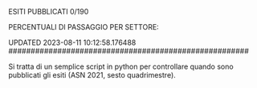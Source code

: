 ESITI PUBBLICATI 0/190 

PERCENTUALI DI PASSAGGIO PER SETTORE:

UPDATED 2023-08-11 10:12:58.176488
###################################################### 

Si tratta di un semplice script in python per controllare quando sono pubblicati gli esiti (ASN 2021, sesto quadrimestre).

